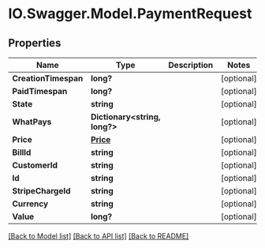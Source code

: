# IO.Swagger.Model.PaymentRequest
## Properties

Name | Type | Description | Notes
------------ | ------------- | ------------- | -------------
**CreationTimespan** | **long?** |  | [optional] 
**PaidTimespan** | **long?** |  | [optional] 
**State** | **string** |  | [optional] 
**WhatPays** | **Dictionary&lt;string, long?&gt;** |  | [optional] 
**Price** | [**Price**](Price.md) |  | [optional] 
**BillId** | **string** |  | [optional] 
**CustomerId** | **string** |  | [optional] 
**Id** | **string** |  | [optional] 
**StripeChargeId** | **string** |  | [optional] 
**Currency** | **string** |  | [optional] 
**Value** | **long?** |  | [optional] 

[[Back to Model list]](../README.md#documentation-for-models) [[Back to API list]](../README.md#documentation-for-api-endpoints) [[Back to README]](../README.md)

